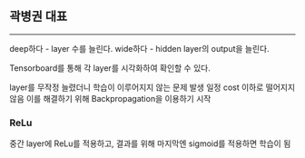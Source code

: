 #
## 곽병권 대표
---
deep하다 - layer 수를 늘린다.
wide하다 - hidden layer의 output을 늘린다.

Tensorboard를 통해 각 layer를 시각화하여 확인할 수 있다.

layer를 무작정 늘렸더니 학습이 이루어지지 않는 문제 발생
일정 cost 이하로 떨어지지 않음
이를 해결하기 위해 Backpropagation을 이용하기 시작 

### ReLu
중간 layer에 ReLu를 적용하고, 결과를 위해 마지막엔 sigmoid를 적용하면 학습이 됨
